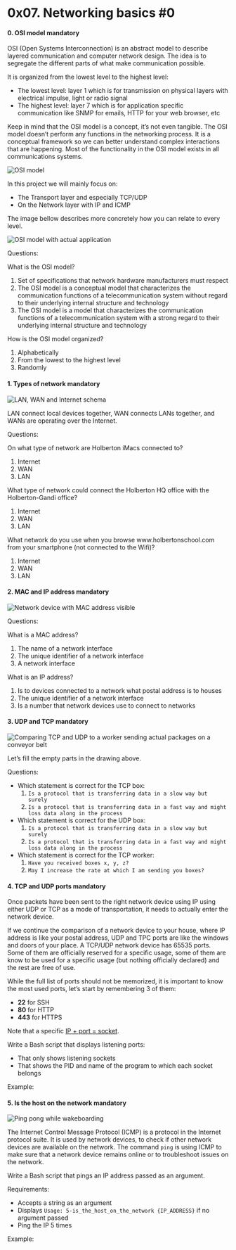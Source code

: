 <h1 class="gap">0x07. Networking basics #0</h1>


<h4 class="task">
    0. OSI model
      <span class="alert alert-warning mandatory-optional">
        mandatory
      </span>
</h4><p>OSI (Open Systems Interconnection) is an abstract model to describe layered communication and computer network design. The idea is to segregate the different parts of what make communication possible.</p><p>It is organized from the lowest level to the highest level:</p><ul>
<li>The lowest level: layer 1 which is for transmission on physical layers with electrical impulse, light or radio signal</li>
<li>The highest level: layer 7 which is for application specific communication like SNMP for emails, HTTP for your web browser, etc</li>
</ul><p>Keep in mind that the OSI model is a concept, it’s not even tangible. The OSI model doesn’t perform any functions in the networking process.
It is a conceptual framework so we can better understand complex interactions that are happening.
Most of the functionality in the OSI model exists in all communications systems.</p><p><img alt="OSI model" src="http://i.imgur.com/YcSDAhS.png"/></p><p>In this project we will mainly focus on:</p><ul>
<li>The Transport layer and especially TCP/UDP</li>
<li>On the Network layer with IP and ICMP</li>
</ul><p>The image bellow describes more concretely how you can relate to every level.</p><p><img alt="OSI model with actual application" src="http://i.imgur.com/AJDRNea.jpg"/></p><p>Questions:</p><p>What is the OSI model?</p><ol>
<li>Set of specifications that network hardware manufacturers must respect</li>
<li>The OSI model is a conceptual model that characterizes the communication functions of a telecommunication system without regard to their underlying internal structure and technology</li>
<li>The OSI model is a model that characterizes the communication functions of a telecommunication system with a strong regard to their underlying internal structure and technology</li>
</ol><p>How is the OSI model organized?</p><ol>
<li> Alphabetically</li>
<li>From the lowest to the highest level</li>
<li>Randomly</li>
</ol>


<h4 class="task">
    1. Types of network
      <span class="alert alert-warning mandatory-optional">
        mandatory
      </span>
</h4><p><img alt="LAN, WAN and Internet schema" src="http://i.imgur.com/kbaNEA1.jpg"/></p><p>LAN connect local devices together, WAN connects LANs together, and WANs are operating over the Internet.</p><p>Questions:</p><p>On what type of network are Holberton iMacs connected to?</p><ol>
<li>Internet</li>
<li>WAN</li>
<li>LAN</li>
</ol><p>What type of network could connect the Holberton HQ office with the Holberton-Gandi office?</p><ol>
<li>Internet</li>
<li>WAN</li>
<li>LAN</li>
</ol><p>What network do you use when you browse www.holbertonschool.com from your smartphone (not connected to the Wifi)?</p><ol>
<li>Internet</li>
<li>WAN</li>
<li>LAN</li>
</ol>


<h4 class="task">
    2. MAC and IP address
      <span class="alert alert-warning mandatory-optional">
        mandatory
      </span>
</h4><p><img alt="Network device with MAC address visible" src="http://i.imgur.com/YWtKMUr.jpg"/></p><p>Questions:</p><p>What is a MAC address?</p><ol>
<li>The name of a network interface</li>
<li>The unique identifier of a network interface</li>
<li>A network interface</li>
</ol><p>What is an IP address?</p><ol>
<li>Is to devices connected to a network what postal address is to houses</li>
<li>The unique identifier of a network interface</li>
<li>Is a number that network devices use to connect to networks</li>
</ol>


<h4 class="task">
    3. UDP and TCP
      <span class="alert alert-warning mandatory-optional">
        mandatory
      </span>
</h4><p><img alt="Comparing TCP and UDP to a worker sending actual packages on a conveyor belt" src="http://i.imgur.com/bg9rSUy.jpg"/></p><p>Let’s fill the empty parts in the drawing above.</p><p>Questions:</p><ul>
<li>Which statement is correct for the TCP box:

<ol>
<li><code>Is a protocol that is transferring data in a slow way but surely</code></li>
<li><code>Is a protocol that is transferring data in a fast way and might loss data along in the process</code></li>
</ol></li>
<li>Which statement is correct for the UDP box:

<ol>
<li><code>Is a protocol that is transferring data in a slow way but surely</code></li>
<li><code>Is a protocol that is transferring data in a fast way and might loss data along in the process</code></li>
</ol></li>
<li>Which statement is correct for the TCP worker:

<ol>
<li><code>Have you received boxes x, y, z?</code></li>
<li><code>May I increase the rate at which I am sending you boxes?</code></li>
</ol></li>
</ul>


<h4 class="task">
    4. TCP and UDP ports
      <span class="alert alert-warning mandatory-optional">
        mandatory
      </span>
</h4><p>Once packets have been sent to the right network device using IP using either UDP or TCP as a mode of transportation, it needs to actually enter the network device.</p><p>If we continue the comparison of a network device to your house, where IP address is like your postal address, UDP and TPC ports are like the windows and doors of your place. A TCP/UDP network device has 65535 ports. Some of them are officially reserved for a specific usage, some of them are know to be used for a specific usage (but nothing officially declared) and the rest are free of use.</p><p>While the full list of ports should not be memorized, it is important to know the most used ports, let’s start by remembering 3 of them:</p><ul>
<li><strong>22</strong> for SSH</li>
<li><strong>80</strong> for HTTP</li>
<li><strong>443</strong> for HTTPS</li>
</ul><p>Note that a specific <a href="/rltoken/U8jImiUjsUDcRu5bEno4tA" target="_blank" title="IP + port = socket">IP + port = socket</a>.</p><p>Write a Bash script that displays listening ports:</p><ul>
<li>That only shows listening sockets</li>
<li>That shows the PID and name of the program to which each socket belongs</li>
</ul><p>Example:</p>


<h4 class="task">
    5. Is the host on the network
      <span class="alert alert-warning mandatory-optional">
        mandatory
      </span>
</h4><p><img alt="Ping pong while wakeboarding" src="https://media.giphy.com/media/uDxkJAVSU7GY8/giphy.gif"/></p><p>The Internet Control Message Protocol (ICMP) is a protocol in the Internet protocol suite. It is used by network devices, to check if other network devices are available on the network. The command <code>ping</code> is using ICMP to make sure that a network device remains online or to troubleshoot issues on the network. </p><p>Write a Bash script that pings an IP address passed as an argument.</p><p>Requirements: </p><ul>
<li>Accepts a string as an argument</li>
<li>Displays <code>Usage: 5-is_the_host_on_the_network {IP_ADDRESS}</code> if no argument passed</li>
<li>Ping the IP 5 times</li>
</ul><p>Example:</p>

